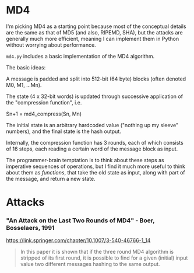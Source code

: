 # MD4

I'm picking MD4 as a starting point because most of the conceptual details are the same as that of MD5 (and also, RIPEMD, SHA), but the attacks are generally much more efficient, meaning I can implement them in Python without worrying about performance.

`md4.py` includes a basic implementation of the MD4 algorithm.

The basic ideas:

A message is padded and split into 512-bit (64 byte) blocks (often denoted M0, M1, ...Mn).

The state (4 x 32-bit words) is updated through successive application of the "compression function", i.e.

Sn+1 = md4_compress(Sn, Mn)

The initial state is an arbitrary hardcoded value ("nothing up my sleeve" numbers), and the final state is the hash output.

Internally, the compression function has 3 rounds, each of which consists of 16 steps, each reading a certain word of the message block as input.

The programmer-brain temptation is to think about these steps as imperative sequences of operations, but I find it much more useful to think about them as *functions*, that take the old state as input, along with part of the message, and return a new state.

# Attacks

### "An Attack on the Last Two Rounds of MD4" - Boer, Bosselaers, 1991

https://link.springer.com/chapter/10.1007/3-540-46766-1_14

> In this paper it is shown that if the three round MD4 algorithm is stripped of its first round, it is possible to find for a given (initial) input value two different messages hashing to the same output.
